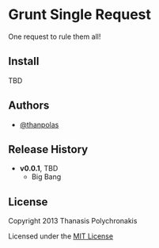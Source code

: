 # Grunt Single Request

One request to rule them all!


## Install

TBD

## Authors

* [@thanpolas][thanpolas]

## Release History

- **v0.0.1**, TBD
  - Big Bang

## License

Copyright 2013 Thanasis Polychronakis

Licensed under the [MIT License](LICENSE-MIT)

[thanpolas]: https://github.com/thanpolas "Thanasis Polychronakis"
